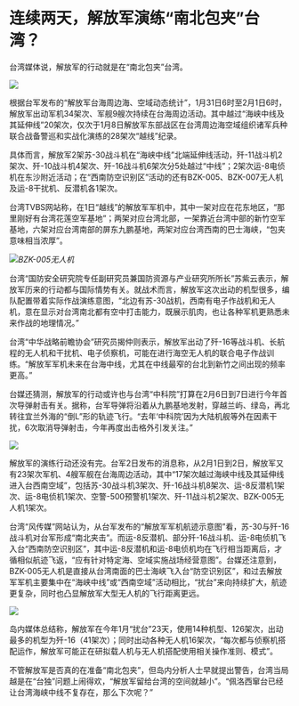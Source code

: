 # 连续两天，解放军演练“南北包夹”台湾？

台湾媒体说，解放军的行动就是在“南北包夹”台湾。

![](https://inews.gtimg.com/newsapp_bt/0/15641147552/1000)

根据台军发布的“解放军台海周边海、空域动态统计”，1月31日6时至2月1日6时，解放军出动军机34架次、军舰9艘次持续在台海周边活动。其中越过“海峡中线及其延伸线”20架次，仅次于1月8日解放军东部战区在台湾周边海空域组织诸军兵种联合战备警巡和实战化演练的28架次“越线”纪录。

具体而言，解放军2架苏-30战斗机在“海峡中线”北端延伸线活动，歼-11战斗机2架次、歼-10战斗机4架次、歼-16战斗机6架次分5处越过“中线”；2架次运-8电侦机在东沙附近活动；在“西南防空识别区”活动的还有BZK-005、BZK-007无人机及运-8干扰机、反潜机各1架次。

台湾TVBS网站称，在1日“越线”的解放军军机中，其中一架对应在花东地区，“那里刚好有台湾花莲空军基地”；两架对应台湾北部，一架靠近台湾中部的新竹空军基地，六架对应台湾南部的屏东九鹏基地，两架对应台湾西南的巴士海峡，“包夹意味相当浓厚”。

![](https://inews.gtimg.com/newsapp_bt/0/15641147559/1000)_BZK-005无人机_

台湾“国防安全研究院专任副研究员兼国防资源与产业研究所所长”苏紫云表示，解放军历来的行动都与国际情势有关。就战术而言，解放军这次出动的机型很多，编队配置带着实际作战演练意图，“北边有苏-30战机，西南有电子作战机和无人机，意在显示对台湾南北都有空中打击能力，既展示肌肉，也让各种军机更熟悉未来作战的地理情况。”

台湾“中华战略前瞻协会”研究员揭仲则表示，解放军出动了歼-16等战斗机、长航程的无人机和干扰机、电子侦察机，可能在进行海空无人机的联合电子作战训练。“解放军军机未来在台海中线，尤其在中线最窄的台北到新竹之间出现的频率更高。”

台媒还猜测，解放军的行动或许也与台湾“中科院”打算在2月6日到7日进行今年首次导弹射击有关。据称，台军导弹将沿着从九鹏基地发射，穿越兰屿、绿岛，再北转往宜兰外海的“倒L”形的轨迹飞行。“去年‘中科院’因为大陆机舰等外在因素干扰，6次取消导弹射击，今年再度出击格外引发关注。”

![](https://inews.gtimg.com/newsapp_bt/0/15641147550/1000)

解放军的演练行动还没有完。台军2日发布的消息称，从2月1日到2日，解放军又有23架次军机、4艘军舰在台海周边活动，其中“17架次越过海峡中线及其延伸线进入台西南空域”，包括苏-30战斗机3架次、歼-16战斗机8架次、运-8反潜机1架次、运-8电侦机1架次、空警-500预警机1架次、歼-11战斗机2架次、BZK-005无人机1架次。

台湾“风传媒”网站认为，从台军发布的“解放军军机航迹示意图”看，苏-30与歼-16战斗机对台军形成“南北夹击”。而运-8反潜机、部分歼-16战斗机、运-8电侦机飞入台“西南防空识别区”，其中运-8反潜机和运-8电侦机均在飞行相当距离后，才循相似航迹飞返，“应有针对特定海、空域实施战场经营意图”。台媒还注意到，BZK-005无人机是直接从台湾南面的巴士海峡飞入台“防空识别区”，和过去解放军军机主要集中在“海峡中线”或“西南空域”活动相比，“扰台”来向持续扩大，航迹更复杂，同时也凸显解放军大型无人机的飞行距离更远。

![](https://inews.gtimg.com/newsapp_bt/0/15641147544/1000)

岛内媒体总结称，解放军在今年1月“扰台”23天，使用14种机型、126架次，出动最多的机型为歼-16（41架次）；同时出动各种无人机16架次，“每次都与侦察机搭配运作，解放军可能正在研拟载人机与无人机搭配使用相关操作准则、模式”。

不管解放军是否真的在准备“南北包夹”，但岛内分析人士早就提出警告，台湾当局越是在“台独”问题上闹得欢，“解放军留给台湾的空间就越小”。“佩洛西窜台已经让台湾海峡中线不复存在，那么下次呢？”

